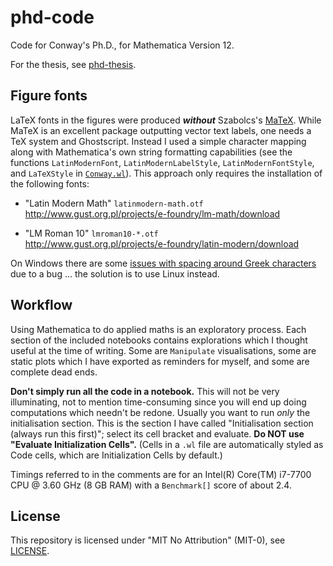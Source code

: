 # phd-code

Code for Conway's Ph.D., for Mathematica Version&nbsp;12.

For the thesis, see [phd-thesis](https://github.com/yawnoc/phd-thesis).

## Figure fonts

LaTeX fonts in the figures were produced ***without*** Szabolcs's [MaTeX][].
While MaTeX is an excellent package outputting vector text labels,
one needs a TeX system and Ghostscript.
Instead I used a simple character mapping
along with Mathematica's own string formatting capabilities
(see the functions `LatinModernFont`, `LatinModernLabelStyle`,
`LatinModernFontStyle`, and `LaTeXStyle` in [`Conway.wl`](Conway.wl)).
This approach only requires the installation of the following fonts:

* "Latin Modern Math" `latinmodern-math.otf` <br>
  <http://www.gust.org.pl/projects/e-foundry/lm-math/download>

* "LM Roman 10" `lmroman10-*.otf` <br>
  <http://www.gust.org.pl/projects/e-foundry/latin-modern/download>

On Windows there are some [issues with spacing around Greek characters][greek]
due to a bug ... the solution is to use Linux instead.

[greek]: https://mathematica.stackexchange.com/q/219745

## Workflow

Using Mathematica to do applied maths is an exploratory process.
Each section of the included notebooks contains explorations
which I thought useful at the time of writing.
Some are `Manipulate` visualisations,
some are static plots which I have exported as reminders for myself,
and some are complete dead ends.

**Don't simply run all the code in a notebook.**
This will not be very illuminating,
not to mention time-consuming since you will end up
doing computations which needn't be redone.
Usually you want to run *only* the initialisation section.
This is the section I have called
"Initialisation section (always run this first)";
select its cell bracket and evaluate.
**Do NOT use "Evaluate Initialization Cells".**
(Cells in a `.wl` file are automatically styled as Code cells,
which are Initialization Cells by default.)

Timings referred to in the comments are for an
Intel(R) Core(TM) i7-7700 CPU @ 3.60 GHz (8 GB RAM)
with a `Benchmark[]` score of about 2.4.

[MaTeX]: https://github.com/szhorvat/MaTeX

## License

This repository is licensed under "MIT No Attribution" (MIT-0),
see [LICENSE](LICENSE).
